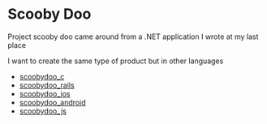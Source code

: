 # Scooby Doo


Project scooby doo came around from a .NET application I wrote at my last place

I want to create the same type of product but in other languages

+ [scoobydoo_c]
+ [scoobydoo_rails]
+ [scoobydoo_ios]
+ [scoobydoo_android]
+ [scoobydoo_js]


[scoobydoo_c]: http://github.com/lbifullstack/scoobydoo_c  "C"
[scoobydoo_rails]: http://github.com/lbifullstack/  "Rails"
[scoobydoo_ios]: http://github.com/lbifullstack/scoobydoo_ipad  "iPad"
[scoobydoo_android]: http://github.com/lbifullstack/  "Android"
[scoobydoo_js]: http://github.com/lbifullstack/scoobydoo_js  "Javascript / Coffescript Node"
